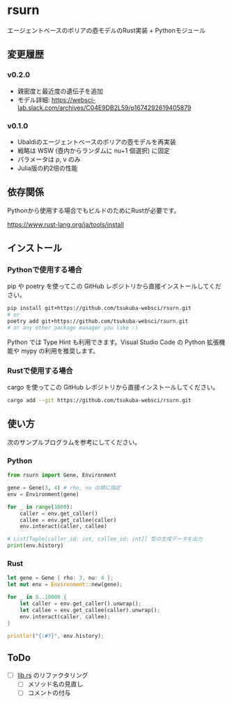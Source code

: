 # rsurn
エージェントベースのポリアの壺モデルのRust実装 + Pythonモジュール

## 変更履歴
### v0.2.0
- 親密度と最近度の遺伝子を追加
- モデル詳細: https://websci-lab.slack.com/archives/C04E9DB2L59/p1674292619405879

### v0.1.0
- Ubaldiのエージェントベースのポリアの壺モデルを再実装
- 戦略は WSW (壺内からランダムに nu+1 個選択) に固定
- パラメータは ρ, ν のみ
- Julia版の約2倍の性能


## 依存関係
Pythonから使用する場合でもビルドのためにRustが必要です。

https://www.rust-lang.org/ja/tools/install

## インストール
### Pythonで使用する場合
pip や poetry を使ってこの GitHub レポジトリから直接インストールしてください。

```sh
pip install git+https://github.com/tsukuba-websci/rsurn.git
# or
poetry add git+https://github.com/tsukuba-websci/rsurn.git
# or any other package manager you like :)
```

Python では Type Hint も利用できます。Visual Studio Code の Python 拡張機能や mypy の利用を推奨します。

### Rustで使用する場合
cargo を使ってこの GitHub レポジトリから直接インストールしてください。

```sh
cargo add --git https://github.com/tsukuba-websci/rsurn.git
```

## 使い方
次のサンプルプログラムを参考にしてください。

### Python
```py
from rsurn import Gene, Environment

gene = Gene(3, 4) # rho, nu の順に指定
env = Environment(gene)

for _ in range(1000):
    caller = env.get_caller()
    callee = env.get_callee(caller)
    env.interact(caller, callee)

# List[Tuple[caller_id: int, callee_id: int]] 型の生成データを出力
print(env.history)
```

### Rust

```rust
let gene = Gene { rho: 3, nu: 4 };
let mut env = Environment::new(gene);

for _ in 0..10000 {
    let caller = env.get_caller().unwrap();
    let callee = env.get_callee(caller).unwrap();
    env.interact(caller, callee);
}

println!("{:#?}", env.history);
```

## ToDo
- [ ] [lib.rs](/src/lib.rs) のリファクタリング
  - [ ] メソッド名の見直し
  - [ ] コメントの付与
